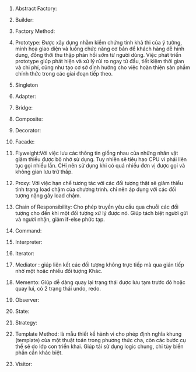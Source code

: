 1. Abstract Factory: 

2. Builder:
3. Factory Method:
4. Prototype: Được xây dựng nhằm kiểm chứng tính khả thi của ý tưởng, minh họa giao diện và luồng chức năng cơ bản để khách hàng dễ hình dung, đồng thời thu thập phản hồi sớm từ người dùng. Việc phát triển prototype giúp phát hiện và xử lý rủi ro ngay từ đầu, tiết kiệm thời gian và chi phí, cũng như tạo cơ sở định hướng cho việc hoàn thiện sản phẩm chính thức trong các giai đoạn tiếp theo.
5. Singleton
6. Adapter:
7. Bridge:
8. Composite:
9. Decorator:
10. Facade:
11. Flyweight:Với việc lưu các thông tin giống nhau của những nhân vật giảm thiểu được bộ nhớ sử dụng. Tuy nhiên sẽ tiêu hao CPU vì phải liên tục gọi nhiều lần. CHỉ nên sử dụng khi có quá nhiều đơn vị được gọi và không gian lưu trữ thấp.
12. Proxy: Với việc hạn chế tương tác với các đối tượng thật sẽ giảm thiểu tình trạng load chậm của chương trình. chỉ nên áp dụng với các đối tượng nặng gây load chậm.
13.  Chain of Responsibility: Cho phép truyền yêu cầu qua chuỗi các đối tượng cho đến khi một đối tượng xử lý được nó. Giúp tách biệt người gửi và người nhận, giảm if-else phức tạp.
14.  Command:
15.  Interpreter:
16.  Iterator:
17.  Mediator : giúp liên kết các đối tượng không trực tiếp mà qua gián tiếp nhờ một hoặc nhiều đối tượng Khác.
18.  Memento: Giúp dễ dàng quay lại trạng thái được lưu tạm trước đó hoặc quay lui, có 2 trạng thái undo, redo.
19.  Observer:
20.  State:
21.  Strategy:
22.  Template Method: là mẫu thiết kế hành vi cho phép định nghĩa khung (template) của một thuật toán trong phương thức cha, còn các bước cụ thể sẽ do lớp con triển khai. Giúp tái sử dụng logic chung, chỉ tùy biến phần cần khác biệt.
23.  Visitor:
